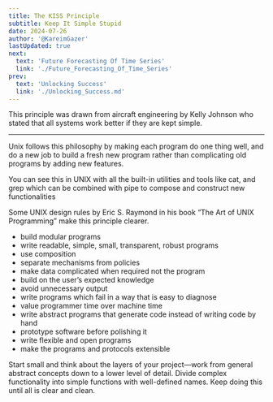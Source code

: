 ```yaml
---
title: The KISS Principle
subtitle: Keep It Simple Stupid
date: 2024-07-26
author: '@KareimGazer'
lastUpdated: true
next:
  text: 'Future Forecasting Of Time Series'
  link: './Future_Forecasting_Of_Time_Series'
prev:
  text: 'Unlocking Success'
  link: './Unlocking_Success.md'
---
```


This principle was drawn from aircraft engineering by Kelly Johnson who stated that all systems work better if they are kept simple.

---

Unix follows this philosophy by making each program do one thing well, and do a new job to build a fresh new program rather than complicating old programs by adding new features.

You can see this in UNIX with all the built-in utilities and tools like cat, and grep which can be combined with pipe to compose and construct new functionalities

Some UNIX design rules by Eric S. Raymond in his book “The Art of UNIX Programming” make this principle clearer.

- build modular programs
- write readable, simple, small, transparent, robust programs
- use composition
- separate mechanisms from policies
- make data complicated when required not the program
- build on the user’s expected knowledge
- avoid unnecessary output
- write programs which fail in a way that is easy to diagnose
- value programmer time over machine time
- write abstract programs that generate code instead of writing code by hand
- prototype software before polishing it
- write flexible and open programs
- make the programs and protocols extensible

Start small and think about the layers of your project—work from general abstract concepts down to a lower level of detail. Divide complex functionality into simple functions with well-defined names. Keep doing this until all is clear and clean.
